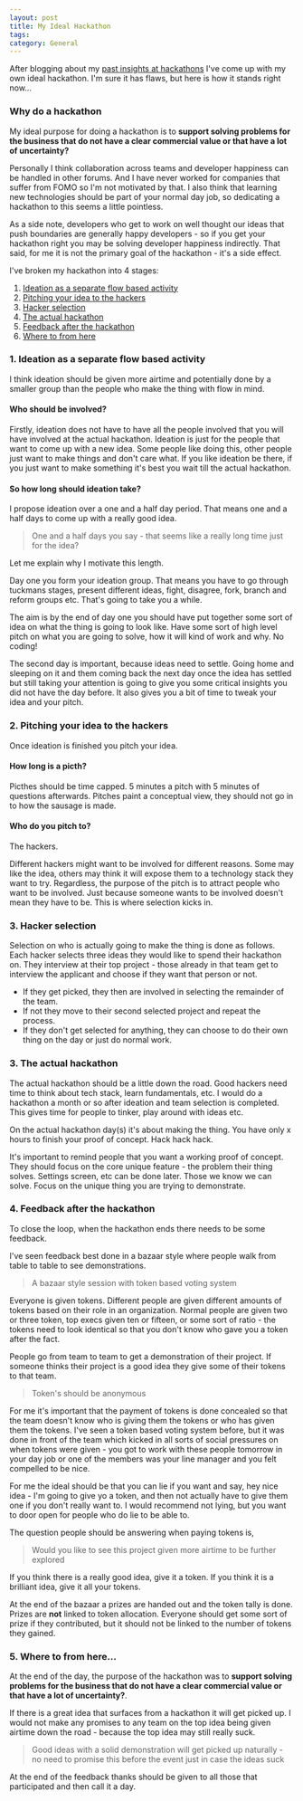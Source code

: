 ```yaml
---
layout: post
title: My Ideal Hackathon
tags: 
category: General
---
```


After blogging about my [past insights at hackathons](http://blog.markpearl.co.za/Why-do-a-Hackathon) I've come up with my own ideal hackathon. I'm sure it has flaws, but here is how it stands right now...  

### Why do a hackathon  

My ideal purpose for doing a hackathon is to **support solving problems for the business that do not have a clear commercial value or that have a lot of uncertainty?**  

Personally I think collaboration across teams and developer happiness can be handled in other forums. And I have never worked for companies that suffer from FOMO so I'm not motivated by that. I also think that learning new technologies should be part of your normal day job, so dedicating a hackathon to this seems a little pointless.

As a side note, developers who get to work on well thought our ideas that push boundaries are generally happy developers - so if you get your hackathon right you may be solving developer happiness indirectly. That said, for me it is not the primary goal of the hackathon - it's a side effect.  

I've broken my hackathon into 4 stages:  

1. [Ideation as a separate flow based activity](#ideation-as-a-separate-flow-based-activity)  
2. [Pitching your idea to the hackers](#pitching-your-idea-to-the-hackers)  
3. [Hacker selection](#hacker-selection)   
4. [The actual hackathon](#the-actual-hackathon)  
5. [Feedback after the hackathon](#feedback-after-the-hackathon)  
6. [Where to from here](#where-to-from-here)  

### 1. Ideation as a separate flow based activity

I think ideation should be given more airtime and potentially done by a smaller group than the people who make the thing with flow in mind.

#### Who should be involved?

Firstly, ideation does not have to have all the people involved that you will have involved at the actual hackathon. Ideation is just for the people that want to come up with a new idea. Some people like doing this, other people just want to make things and don't care what. If you like ideation be there, if you just want to make something it's best you wait till the actual hackathon.

#### So how long should ideation take?  

I propose ideation over a one and a half day period. That means one and a half days to come up with a really good idea.

> One and a half days you say - that seems like a really long time just for the idea?

Let me explain why I motivate this length. 

Day one you form your ideation group. That means you have to go through tuckmans stages, present different ideas, fight, disagree, fork, branch and reform groups etc. That's going to take you a while.

The aim is by the end of day one you should have put together some sort of idea on what the thing is going to look like. 
Have some sort of high level pitch on what you are going to solve, how it will kind of work and why. No coding!

The second day is important, because ideas need to settle. Going home and sleeping on it and them coming back the next day once the idea has settled but still taking your attention is going to give you some critical insights you did not have the day before. It also gives you a bit of time to tweak your idea and your pitch.
 
### 2. Pitching your idea to the hackers  

Once ideation is finished you pitch your idea. 

#### How long is a picth?

Picthes should be time capped. 5 minutes a pitch with 5 minutes of questions afterwards. Pitches paint a conceptual view, they should not go in to how the sausage is made.  

#### Who do you pitch to? 

The hackers.

Different hackers might want to be involved for different reasons. Some may like the idea, others may think it will expose them to a technology stack they want to try. Regardless, the purpose of the pitch is to attract people who want to be involved. Just because someone wants to be involved doesn't mean they have to be. This is where selection kicks in.

### 3. Hacker selection  

Selection on who is actually going to make the thing is done as follows. Each hacker selects three ideas they would like to spend their hackathon on. They interview at their top project - those already in that team get to interview the applicant and choose if they want that person or not. 

- If they get picked, they then are involved in selecting the remainder of the team. 
- If not they move to their second selected project and repeat the process. 
- If they don't get selected for anything, they can choose to do their own thing on the day or just do normal work.  

### 3. The actual hackathon  

The actual hackathon should be a little down the road. Good hackers need time to think about tech stack, learn fundamentals, etc. I would do a hackathon a month or so after ideation and team selection is completed. This gives time for people to tinker, play around with ideas etc.

On the actual hackathon day(s) it's about making the thing. You have only x hours to finish your proof of concept. Hack hack hack.

It's important to remind people that you want a working proof of concept. They should focus on the core unique feature - the problem their thing solves. Settings screen, etc can be done later. Those we know we can solve. Focus on the unique thing you are trying to demonstrate.

### 4. Feedback after the hackathon  

To close the loop, when the hackathon ends there needs to be some feedback. 

I've seen feedback best done in a bazaar style where people walk from table to table to see demonstrations.

> A bazaar style session with token based voting system  

Everyone is given tokens. Different people are given different amounts of tokens based on their role in an organization. Normal people are given two or three token, top execs given ten or fifteen, or some sort of ratio - the tokens need to look identical so that you don't know who gave you a token after the fact.

People go from team to team to get a demonstration of their project. If someone thinks their project is a good idea they give some of their tokens to that team.

> Token's should be anonymous  

For me it's important that the payment of tokens is done concealed so that the team doesn't know who is giving them the tokens or who has given them the tokens. I've seen a token based voting system before, but it was done in front of the team which kicked in all sorts of social pressures on when tokens were given - you got to work with these people tomorrow in your day job or one of the members was your line manager and you felt compelled to be nice.


For me the ideal should be that  you can lie if you want and say, hey nice idea - I'm going to give yo a token, and then not actually have to give them one if you don't really want to. I would recommend not lying, but you want to door open for people who do lie to be able to.

The question people should be answering when paying tokens is, 

> Would you like to see this project given more airtime to be further explored

If you think there is a really good idea, give it a token. If you think it is a brilliant idea, give it all your tokens.

At the end of the bazaar a prizes are handed out and the token tally is done. Prizes are **not** linked to token allocation. Everyone should get some sort of prize if they contributed, but it should not be linked to the number of tokens they gained. 

### 5. Where to from here...

At the end of the day, the purpose of the hackathon was to **support solving problems for the business that do not have a clear commercial value or that have a lot of uncertainty?**.

If there is a great idea that surfaces from a hackathon it will get picked up. I would not make any promises to any team on the top idea being given airtime down the road - because the top idea may still really suck.

> Good ideas with a solid demonstration will get picked up naturally - no need to promise this before the event just in case the ideas suck

At the end of the feedback thanks should be given to all those that participated and then call it a day.
